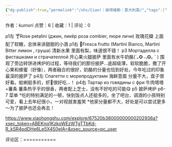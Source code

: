 ```yaml
---
{"dg-publish":true,"permalink":"/xhs/Ciao!｜彼得格勒｜意大利菜/","tags":["rednote","圣彼得堡"]}
---
```



作者：kumori
点赞：6   |   收藏：1   |   评论：0

p1左 🍸Rose petalini (джин, ликёр роза combier, пюре личи)  玫瑰花瓣 上面配了软糖，总体来讲甜甜的小酒
p1右 🍹Fresca frutto (Martini Bianco, Martini Bitter
лимон , груша) 清新水果 里面有梨，味道很不错！
p3 Мортаделла с фисташками и страчателлой 开心果火腿披萨 里面有水牛奶酪(´｡✪﹃✪｡ ` ) 围观了旁边转饼进烤炉的过程，等待我们的那份披萨…底超级薄，软软脆脆，撒了开心果和蜂蜜（好像），两者融合的很好，奶酪的分量也恰到好处，今年吃过的印象最深的披萨了
p4左 Спагетти с морепродуктами 海鲜意面 分量不大，盘子很好看。蛤蜊挺多的，虾🥺很好吃…！
p4右 Tapтар из говядины с фри 牛肉塔塔+薯条 薯条热乎乎的很香，两者配上芝士，没有不好吃的可能😋
p5 披萨烤炉
p6-7 菜单
*吃的特别满足的一顿，快到饭点人还挺多的，坐了吧台，调酒的小孩特别可爱，看上去年纪很小，一对视就害羞笑
*他家分量都不大，好处是可以尝试更多～为了披萨也还会再去！

https://www.xiaohongshu.com/explore/67520b38000000000202938a?xsec_token=ABEKnq1KzkoWEzWTgTTbKd-R_kSR4pdDHe6Le5X4S0eIA=&xsec_source=pc_user

评论区：===========

